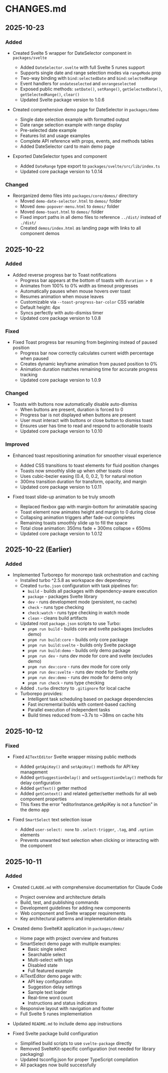 # CHANGES.md

## 2025-10-23

### Added
- Created Svelte 5 wrapper for DateSelector component in `packages/svelte`
  - Added `DateSelector.svelte` with full Svelte 5 runes support
  - Supports single date and range selection modes via `rangeMode` prop
  - Two-way binding with `bind:selectedDate` and `bind:selectedRange`
  - Event handlers for `ondateselected` and `onrangeselected`
  - Exposed public methods: `setDate()`, `setRange()`, `getSelectedDate()`, `getSelectedRange()`, `clear()`
  - Updated Svelte package version to 1.0.6

- Created comprehensive demo page for DateSelector in `packages/demo`
  - Single date selection example with formatted output
  - Date range selection example with range display
  - Pre-selected date example
  - Features list and usage examples
  - Complete API reference with props, events, and methods tables
  - Added DateSelector card to main demo page

- Exported DateSelector types and component
  - Added `DateRange` type export to `packages/svelte/src/lib/index.ts`
  - Updated core package version to 1.0.14

### Changed
- Reorganized demo files into `packages/core/demos/` directory
  - Moved `demo-date-selector.html` to `demos/` folder
  - Moved `demo-popover-menu.html` to `demos/` folder
  - Moved `demo-toast.html` to `demos/` folder
  - Fixed import paths in all demo files to reference `../dist/` instead of `./dist/`
  - Created `demos/index.html` as landing page with links to all component demos

## 2025-10-22

### Added
- Added reverse progress bar to Toast notifications
  - Progress bar appears at the bottom of toasts with `duration > 0`
  - Animates from 100% to 0% width as timeout progresses
  - Automatically pauses when mouse hovers over toast
  - Resumes animation when mouse leaves
  - Customizable via `--toast-progress-bar-color` CSS variable
  - Default height: 4px
  - Syncs perfectly with auto-dismiss timer
  - Updated core package version to 1.0.8

### Fixed
- Fixed Toast progress bar resuming from beginning instead of paused position
  - Progress bar now correctly calculates current width percentage when paused
  - Creates dynamic keyframe animation from paused position to 0%
  - Animation duration matches remaining time for accurate progress tracking
  - Updated core package version to 1.0.9

### Changed
- Toasts with buttons now automatically disable auto-dismiss
  - When buttons are present, duration is forced to 0
  - Progress bar is not displayed when buttons are present
  - User must interact with buttons or close button to dismiss toast
  - Ensures user has time to read and respond to actionable toasts
  - Updated core package version to 1.0.10

### Improved
- Enhanced toast repositioning animation for smoother visual experience
  - Added CSS transitions to toast elements for fluid position changes
  - Toasts now smoothly slide up when other toasts close
  - Uses cubic-bezier easing (0.4, 0, 0.2, 1) for natural motion
  - 300ms transition duration for transform, opacity, and margin
  - Updated core package version to 1.0.11

- Fixed toast slide-up animation to be truly smooth
  - Replaced flexbox gap with margin-bottom for animatable spacing
  - Toast element now animates height and margin to 0 during close
  - Collapsing animation triggers after fade-out completes
  - Remaining toasts smoothly slide up to fill the space
  - Total close animation: 350ms fade + 300ms collapse = 650ms
  - Updated core package version to 1.0.12

## 2025-10-22 (Earlier)

### Added
- Implemented Turborepo for monorepo task orchestration and caching
  - Installed turbo ^2.5.8 as workspace dev dependency
  - Created `turbo.json` configuration with task pipelines for:
    - `build` - builds all packages with dependency-aware execution
    - `package` - packages Svelte library
    - `dev` - runs development mode (persistent, no cache)
    - `check` - runs type checking
    - `check:watch` - runs type checking in watch mode
    - `clean` - cleans build artifacts
  - Updated root `package.json` scripts to use Turbo:
    - `pnpm run build` - builds core and svelte packages (excludes demo)
    - `pnpm run build:core` - builds only core package
    - `pnpm run build:svelte` - builds only Svelte package
    - `pnpm run build:demo` - builds only demo package
    - `pnpm run dev` - runs dev mode for core and svelte (excludes demo)
    - `pnpm run dev:core` - runs dev mode for core only
    - `pnpm run dev:svelte` - runs dev mode for Svelte only
    - `pnpm run dev:demo` - runs dev mode for demo only
    - `pnpm run check` - runs type checking
  - Added `.turbo` directory to `.gitignore` for local cache
  - Turborepo provides:
    - Intelligent task scheduling based on package dependencies
    - Fast incremental builds with content-based caching
    - Parallel execution of independent tasks
    - Build times reduced from ~3.7s to ~38ms on cache hits

## 2025-10-12

### Fixed
- Fixed `AITextEditor` Svelte wrapper missing public methods
  - Added `getApiKey()` and `setApiKey()` methods for API key management
  - Added `getSuggestionDelay()` and `setSuggestionDelay()` methods for delay configuration
  - Added `getText()` getter method
  - Added `getContext()` and related getter/setter methods for all web component properties
  - This fixes the error "editorInstance.getApiKey is not a function" in the demo app

- Fixed `SmartSelect` text selection issue
  - Added `user-select: none` to `.select-trigger`, `.tag`, and `.option` elements
  - Prevents unwanted text selection when clicking or interacting with the component

## 2025-10-11

### Added
- Created `CLAUDE.md` with comprehensive documentation for Claude Code
  - Project overview and architecture details
  - Build, test, and publishing commands
  - Development guidelines for adding new components
  - Web component and Svelte wrapper requirements
  - Key architectural patterns and implementation details

- Created demo SvelteKit application in `packages/demo/`
  - Home page with project overview and features
  - SmartSelect demo page with multiple examples:
    - Basic single select
    - Searchable select
    - Multi-select with tags
    - Disabled state
    - Full featured example
  - AITextEditor demo page with:
    - API key configuration
    - Suggestion delay settings
    - Sample text loader
    - Real-time word count
    - Instructions and status indicators
  - Responsive layout with navigation and footer
  - Full Svelte 5 runes implementation

- Updated `README.md` to include demo app instructions

- Fixed Svelte package build configuration
  - Simplified build scripts to use `svelte-package` directly
  - Removed SvelteKit-specific configuration (not needed for library packaging)
  - Updated tsconfig.json for proper TypeScript compilation
  - All packages now build successfully
